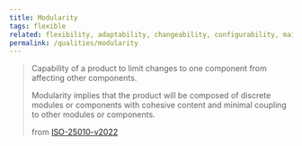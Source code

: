 ```yaml
---
title: Modularity
tags: flexible
related: flexibility, adaptability, changeability, configurability, maintainability, modifiability, composability
permalink: /qualities/modularity
---
```


>Capability of a product to limit changes to one component from affecting other components.
>
>Modularity implies that the product will be composed of discrete modules or components with cohesive content and minimal coupling to other modules or components.
>
>from [ISO-25010-v2022](/references/#iso-25010-2022)